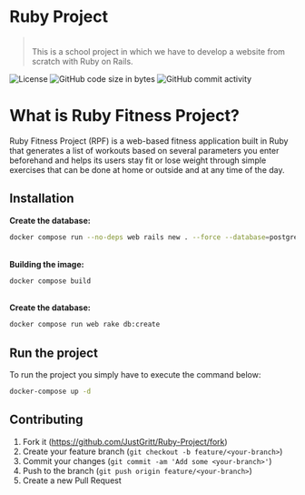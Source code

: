 # Ruby Project

> <br>This is a school project in which we have to develop a website from scratch with Ruby on Rails. 
> <br>

![License](https://img.shields.io/static/v1?label=license&message=MIT&color=green) ![GitHub code size in bytes](https://img.shields.io/github/languages/code-size/JustGritt/Ruby-ProjectN) ![GitHub commit activity](https://img.shields.io/github/commit-activity/m/JustGritt/Ruby-Project)

# What is Ruby Fitness Project?
Ruby Fitness Project (RPF) is a web-based fitness application built in Ruby that generates a list of workouts based on several parameters you enter beforehand and helps its users stay fit or lose weight through simple exercises that can be done at home or outside and at any time of the day.

## Installation

<strong>Create the database:</strong>

```sh
docker compose run --no-deps web rails new . --force --database=postgresql
```

<br>
<strong>Building the image:</strong>

```sh
docker compose build
```

<br>
<strong>Create the database:</strong>

```sh
docker compose run web rake db:create
```

## Run the project

To run the project you simply have to execute the command below:
```sh
docker-compose up -d
```

## Contributing

1. Fork it (<https://github.com/JustGritt/Ruby-Project/fork>)
2. Create your feature branch (`git checkout -b feature/<your-branch>`)
3. Commit your changes (`git commit -am 'Add some <your-branch>'`)
4. Push to the branch (`git push origin feature/<your-branch>`)
5. Create a new Pull Request

<!-- Markdown link & img dfn's -->
[npm-image]: https://img.shields.io/npm/v/datadog-metrics.svg?style=flat-square
[npm-url]: https://npmjs.org/package/datadog-metrics
[npm-downloads]: https://img.shields.io/npm/dm/datadog-metrics.svg?style=flat-square
[travis-image]: https://img.shields.io/travis/dbader/node-datadog-metrics/master.svg?style=flat-square
[travis-url]: https://travis-ci.org/dbader/node-datadog-metrics
[wiki]: https://github.com/yourname/yourproject/wiki
